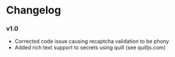 # Changelog

### v1.0

* Corrected code issue causing recaptcha validation to be phony
* Added rich text support to secrets using quill (see quilljs.com)
